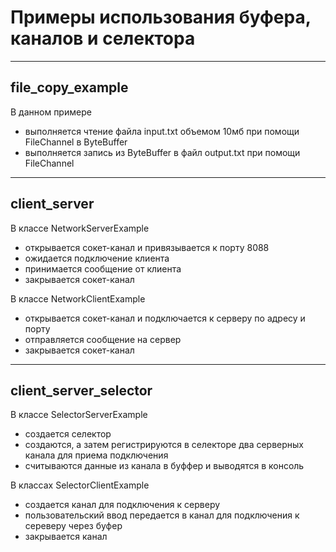 # Примеры использования буфера, каналов и селектора

---
## file_copy_example
В данном примере
* выполняется чтение файла input.txt объемом 10мб при помощи FileChannel в ByteBuffer
* выполняется запись из ByteBuffer в файл output.txt при помощи FileChannel
---
## client_server
В классе NetworkServerExample 
* открывается сокет-канал и привязывается к порту 8088
* ожидается подключение клиента
* принимается сообщение от клиента
* закрывается сокет-канал

В классе NetworkClientExample
* открывается сокет-канал и подключается к серверу по адресу и порту
* отправляется сообщение на сервер
* закрывается сокет-канал
---
## client_server_selector
В классе SelectorServerExample
* создается селектор
* создаются, а затем регистрируются в селекторе два серверных канала для приема подключения
* считываются данные из канала в буффер и выводятся в консоль

В классах SelectorClientExample
* создается канал для подключения к серверу
* пользовательский ввод передается в канал для подключения к сереверу через буфер
* закрывается канал
